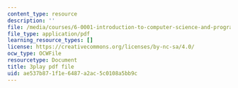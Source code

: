 ```yaml
---
content_type: resource
description: ''
file: /media/courses/6-0001-introduction-to-computer-science-and-programming-in-python-fall-2016/ae537b871f1e6487a2ac5c0108a5bb9c_9H6muyZjms0.pdf
file_type: application/pdf
learning_resource_types: []
license: https://creativecommons.org/licenses/by-nc-sa/4.0/
ocw_type: OCWFile
resourcetype: Document
title: 3play pdf file
uid: ae537b87-1f1e-6487-a2ac-5c0108a5bb9c
---
```

